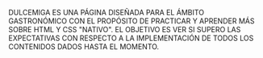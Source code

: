 DULCEMIGA ES UNA PÁGINA DISEÑADA PARA EL ÁMBITO GASTRONÓMICO CON EL PROPÓSITO DE PRACTICAR Y APRENDER MÁS SOBRE HTML Y CSS "NATIVO". EL OBJETIVO ES VER SI SUPERO LAS EXPECTATIVAS CON RESPECTO A LA IMPLEMENTACIÓN DE TODOS LOS CONTENIDOS DADOS HASTA EL MOMENTO.
